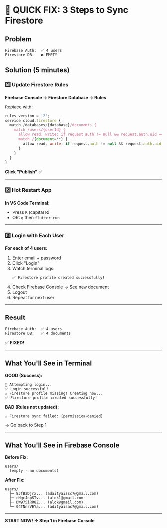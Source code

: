 # 🎯 QUICK FIX: 3 Steps to Sync Firestore

## Problem
```
Firebase Auth:  ✅ 4 users
Firestore DB:   ❌ EMPTY
```

## Solution (5 minutes)

### 1️⃣ Update Firestore Rules
**Firebase Console → Firestore Database → Rules**

Replace with:
```javascript
rules_version = '2';
service cloud.firestore {
  match /databases/{database}/documents {
    match /users/{userId} {
      allow read, write: if request.auth != null && request.auth.uid == userId;
      match /{document=**} {
        allow read, write: if request.auth != null && request.auth.uid == userId;
      }
    }
  }
}
```
**Click "Publish"** ✅

---

### 2️⃣ Hot Restart App
**In VS Code Terminal:**
- Press `R` (capital R)
- OR: `q` then `flutter run`

---

### 3️⃣ Login with Each User
**For each of 4 users:**
1. Enter email + password
2. Click "Login"
3. Watch terminal logs:
   ```
   ✅ Firestore profile created successfully!
   ```
4. Check Firebase Console → See new document
5. Logout
6. Repeat for next user

---

## Result
```
Firebase Auth:  ✅ 4 users
Firestore DB:   ✅ 4 documents
```

✅ **FIXED!**

---

## What You'll See in Terminal

**GOOD (Success):**
```
🔑 Attempting login...
✅ Login successful!
⚠️ Firestore profile missing! Creating now...
✅ Firestore profile created successfully!
```

**BAD (Rules not updated):**
```
⚠️ Firestore sync failed: [permission-denied]
```
→ Go back to Step 1

---

## What You'll See in Firebase Console

**Before Fix:**
```
users/
  (empty - no documents)
```

**After Fix:**
```
users/
  ├─ 8JfBzDjrx... (adaityaissc7@gmail.com)
  ├─ cNgcJopSTv... (alok1@gmail.com)
  ├─ DW975iRR8Z... (alok@gmail.com)
  └─ 04TNnrVEYa... (adityaisac7@gmail.com)
```

---

**START NOW! → Step 1 in Firebase Console**
